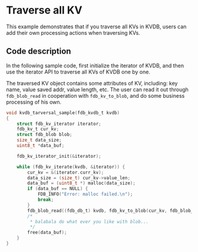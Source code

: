 # Traverse all KV

This example demonstrates that if you traverse all KVs in KVDB, users can add their own processing actions when traversing KVs.

## Code description

In the following sample code, first initialize the iterator of KVDB, and then use the iterator API to traverse all KVs of KVDB one by one.

The traversed KV object contains some attributes of KV, including: key name, value saved addr, value length, etc. The user can read it out through `fdb_blob_read` in cooperation with `fdb_kv_to_blob`, and do some business processing of his own.

```C
void kvdb_tarversal_sample(fdb_kvdb_t kvdb)
{
    struct fdb_kv_iterator iterator;
    fdb_kv_t cur_kv;
    struct fdb_blob blob;
    size_t data_size;
    uint8_t *data_buf;

    fdb_kv_iterator_init(&iterator);

    while (fdb_kv_iterate(kvdb, &iterator)) {
        cur_kv = &(iterator.curr_kv);
        data_size = (size_t) cur_kv->value_len;
        data_buf = (uint8_t *) malloc(data_size);
        if (data_buf == NULL) {
            FDB_INFO("Error: malloc failed.\n");
            break;
        }
        fdb_blob_read((fdb_db_t) kvdb, fdb_kv_to_blob(cur_kv, fdb_blob_make(&blob, data_buf, data_size)));
        /*
         * balabala do what ever you like with blob...
         */
        free(data_buf);
    }
}
```

